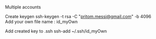 Multiple accounts


Create keygen 
ssh-keygen -t rsa -C "pritom.messi@gmail.com" -b 4096 
Add your own file name : id_myOwn


Add created key to .ssh
ssh-add ~/.ssh/id_myOwn